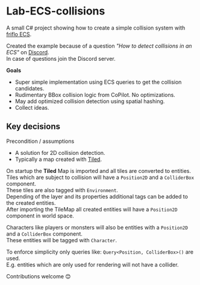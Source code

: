 # Lab-ECS-collisions

A small C# project showing how to create a simple collision system with [friflo ECS](https://github.com/friflo/Friflo.Engine.ECS).

Created the example because of a question *"How to detect collisions in an ECS"* on [Discord](https://discord.com/invite/nFfrhgQkb8).  
In case of questions join the Discord server.

**Goals**
- Super simple implementation using ECS queries to get the collision candidates.
- Rudimentary BBox collision logic from CoPilot. No optimizations.
- May add optimized collision detection using spatial hashing.
- Collect ideas.

## Key decisions

Precondition / assumptions  
- A solution for 2D collision detection.
- Typically a map created with [Tiled](https://www.mapeditor.org/).

On startup the **Tiled** Map is imported and all tiles are converted to entities.  
Tiles which are subject to collision will have a `Position2D` and a `ColliderBox` component.  
These tiles are also tagged with `Environment`.  
Depending of the layer and its properties additional tags can be added to the created entities.  
After importing the TileMap all created entities will have a `Position2D` component in world space.

Characters like players or monsters will also be entities with a `Position2D` and a `ColliderBox` component.  
These entities will be tagged with `Character`.



To enforce simplicity only queries like: `Query<Position, ColliderBox>()` are used.  
E.g. entities which are only used for rendering will not have a collider.  





Contributions welcome 😊

